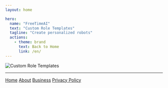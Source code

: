 ```yaml
---
layout: home

hero:
  name: "FreeTimeAI"
  text: "Custom Role Templates"
  tagline: "Create personalized robots"
  actions:
    - theme: brand
      text: Back to Home
      link: /en/
---
```

![Custom Role Templates](https://pic.musictops.eu.org/2024/11/c22249aeaab47076f3e6b92c79b3b9cc.png)

---

<footer>
  <div class="footer-content">
    <nav>
      <a href="/en/">Home</a>
      <a href="/en/about">About</a>
      <a href="/en/business">Business</a>
      <a href="/en/privacy-policy">Privacy Policy</a>
    </nav>
  </div>
</footer> 